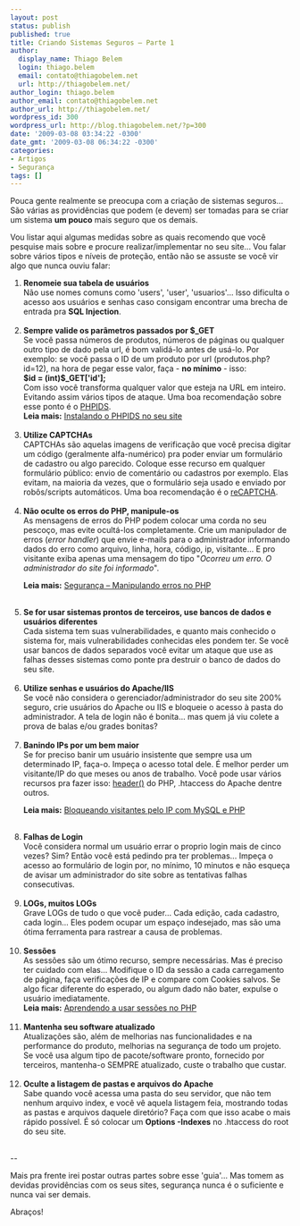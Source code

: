 ```yaml
---
layout: post
status: publish
published: true
title: Criando Sistemas Seguros – Parte 1
author:
  display_name: Thiago Belem
  login: thiago.belem
  email: contato@thiagobelem.net
  url: http://thiagobelem.net/
author_login: thiago.belem
author_email: contato@thiagobelem.net
author_url: http://thiagobelem.net/
wordpress_id: 300
wordpress_url: http://blog.thiagobelem.net/?p=300
date: '2009-03-08 03:34:22 -0300'
date_gmt: '2009-03-08 06:34:22 -0300'
categories:
- Artigos
- Segurança
tags: []
---
```

<p>Pouca gente realmente se preocupa com a criação de sistemas seguros... São várias as providências que podem (e devem) ser tomadas para se criar um sistema <strong>um pouco</strong> mais seguro que os demais.</p>
<p>Vou listar aqui algumas medidas sobre as quais recomendo que você pesquise mais sobre e procure realizar/implementar no seu site... Vou falar sobre vários tipos e níveis de proteção, então não se assuste se você vir algo que nunca ouviu falar:</p>
<ol>
<li><strong>Renomeie sua tabela de usuários</strong><br />
Não use nomes comuns como 'users', 'user', 'usuarios'... Isso dificulta o acesso aos usuários e senhas caso consigam encontrar uma brecha de entrada pra <strong>SQL Injection</strong>.<br />&nbsp;</li>
<li><strong>Sempre valide os parâmetros passados por $_GET</strong><br />
Se você passa números de produtos, números de páginas ou qualquer outro tipo de dado pela url, é bom validá-lo antes de usá-lo. Por exemplo: se você passa o ID de um produto por url (produtos.php?id=12), na hora de pegar esse valor, faça - <strong>no mínimo</strong> - isso:<br />
<strong>$id = (int)$_GET['id'];</strong><br />
Com isso você transforma qualquer valor que esteja na URL em inteiro. Evitando assim vários tipos de ataque. Uma boa recomendação sobre esse ponto é o <a href="http://phpids.org/" target="_blank">PHPIDS</a>.<br /><strong>Leia mais:</strong> <a href="http://blog.thiagobelem.net/php/instalando-o-phpids-no-seu-site/" target="_blank">Instalando o PHPIDS no seu site</a><br />&nbsp;</li>
<li><strong>Utilize CAPTCHAs</strong><br />
CAPTCHAs são aquelas imagens de verificação que você precisa digitar um código (geralmente alfa-numérico) pra poder enviar um formulário de cadastro ou algo parecido. Coloque esse recurso em qualquer formulário público: envio de comentário ou cadastros por exemplo. Elas evitam, na maioria da vezes, que o formulário seja usado e enviado por robôs/scripts automáticos. Uma boa recomendação é o <a href="http://recaptcha.net/" target="_blank">reCAPTCHA</a>.<br />&nbsp;</li>
<li><strong>Não oculte os erros do PHP, manipule-os</strong><br />
As mensagens de erros do PHP podem colocar uma corda no seu pescoço, mas evite ocultá-los completamente. Crie um manipulador de erros (<em>error handler</em>) que envie e-mails para o administrador informando dados do erro como arquivo, linha, hora, código, ip, visitante... E pro visitante exiba apenas uma mensagem do tipo "<em>Ocorreu um erro. O administrador do site foi informado</em>".</p>
<p><strong>Leia mais:</strong> <a href="http://blog.thiagobelem.net/php/seguranca-manipulando-erros-no-php/" target="_blank">Segurança – Manipulando erros no PHP</a><br />&nbsp;</li>
<li><strong>Se for usar sistemas prontos de terceiros, use bancos de dados e usuários diferentes</strong><br />
Cada sistema tem suas vulnerabilidades, e quanto mais conhecido o sistema for, mais vulnerabilidades conhecidas eles pondem ter. Se você usar bancos de dados separados você evitar um ataque que use as falhas desses sistemas como ponte pra destruir o banco de dados do seu site.<br />&nbsp;</li>
<li><strong>Utilize senhas e usuários do Apache/IIS</strong><br />
Se você não considera o gerenciador/administrador do seu site 200% seguro, crie usuários do Apache ou IIS e bloqueie o acesso à pasta do administrador. A tela de login não é bonita... mas quem já viu colete a prova de balas e/ou grades bonitas?<br />&nbsp;</li>
<li><strong>Banindo IPs por um bem maior</strong><br />
Se for preciso banir um usuário insistente que sempre usa um determinado IP, faça-o. Impeça o acesso total dele. É melhor perder um visitante/IP do que meses ou anos de trabalho. Você pode usar vários recursos pra fazer isso: <a href="http://php.net/manual/en/function.header.php" target="_blank">header()</a> do PHP, .htaccess do Apache dentre outros.</p>
<p><strong>Leia mais:</strong> <a href="http://blog.thiagobelem.net/mysql/bloqueando-visitantes-pelo-ip-com-mysql-e-php/" target="_blank">Bloqueando visitantes pelo IP com MySQL e PHP</a><br />&nbsp;</li>
<li><strong>Falhas de Login</strong><br />
Você considera normal um usuário errar o proprio login mais de cinco vezes? Sim? Então você está pedindo pra ter problemas... Impeça o acesso ao formulário de login por, no mínimo, 10 minutos e não esqueça de avisar um administrador do site sobre as tentativas falhas consecutivas.<br />&nbsp;</li>
<li><strong>LOGs, muitos LOGs</strong><br />
Grave LOGs de tudo o que você puder... Cada edição, cada cadastro, cada login... Eles podem ocupar um espaço indesejado, mas são uma ótima ferramenta para rastrear a causa de problemas.<br />&nbsp;</li>
<li><strong>Sessões</strong><br />
As sessões são um ótimo recurso, sempre necessárias. Mas é preciso ter cuidado com elas... Modifique o ID da sessão a cada carregamento de página, faça verificações de IP e compare com Cookies salvos. Se algo ficar diferente do esperado, ou algum dado não bater, expulse o usuário imediatamente.<br /><strong>Leia mais:</strong> <a href="http://blog.thiagobelem.net/php/aprendendo-a-usar-sessoes-no-php/" target="_blank">Aprendendo a usar sessões no PHP</a><br />&nbsp;</li>
<li><strong>Mantenha seu software atualizado</strong><br />
Atualizações são, além de melhorias nas funcionalidades e na performance do produto, melhorias na segurança de todo um projeto. Se você usa algum tipo de pacote/software pronto, fornecido por terceiros, mantenha-o SEMPRE atualizado, custe o trabalho que custar.<br />&nbsp;</li>
<li><strong>Oculte a listagem de pastas e arquivos do Apache</strong><br />
Sabe quando você acessa uma pasta do seu servidor, que não tem nenhum arquivo index, e você vê aquela listagem feia, mostrando todas as pastas e arquivos daquele diretório? Faça com que isso acabe o mais rápido possível. É só colocar um <strong>Options -Indexes</strong> no .htaccess do root do seu site.<br />&nbsp;</li>
</ol>
<p>--</p>
<p>Mais pra frente irei postar outras partes sobre esse 'guia'... Mas tomem as devidas providências com os seus sites, segurança nunca é o suficiente e nunca vai ser demais.</p>
<p>Abraços!</p>
